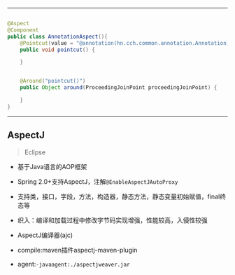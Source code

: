 
---

```java

@Aspect
@Component
public class AnnotationAspect(){
    @Pointcut(value = "@annotation(hn.cch.common.annotation.Annotation)")
    public void pointcut() {

    }


    @Around("pointcut()")
    public Object around(ProceedingJoinPoint proceedingJoinPoint) {

    }
}


```

---
## AspectJ
> Eclipse

- 基于Java语言的AOP框架
- Spring 2.0+支持AspectJ，注解`@EnableAspectJAutoProxy`
- 支持类，接口，字段，方法，构造器，静态方法，静态变量初始赋值，final终态等

- 织入：编译和加载过程中修改字节码实现增强，性能较高，入侵性较强

- AspectJ编译器(ajc)
- compile:maven插件aspectj-maven-plugin

- agent:`-javaagent:./aspectjweaver.jar`


